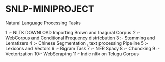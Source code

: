 # SNLP-MINIPROJECT

Natural Language Processing Tasks

1 :- NLTK DOWNLOAD Importing Brown and Inagural Corpus
2 :- WebCorpus and Conditional Frequency districbution
3 :- Stemming and Lematizers
4 :- Chinese Segmentation , text processing Pipeline
5 :- Lexicons and Vectors
6 :- Bigram Task
7 :- NER Spacy
8 :- Chuncking
9 :- Vectorization
10:- WebScraping
11:- Indic nltk on Telugu Corpus
